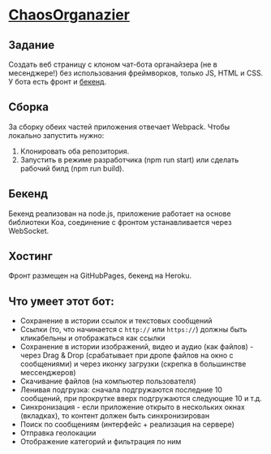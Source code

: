 # [ChaosOrganazier](https://cherry-pynya.github.io/ahj_diploma_front/)

## Задание

Создать веб страницу с клоном чат-бота органайзера (не в месенджере!) без использования фреймворков, только JS, HTML и CSS.
У бота есть фронт и [бекенд](https://github.com/cherry-pynya/ahj_diploma_back).

## Сборка

За сборку обеих частей приложения отвечает Webpack.
Чтобы локально запустить нужно:
1. Клонировать оба репозитория.
2. Запустить в режиме разработчика (npm run start) или сделать рабочий билд (npm run build).

## Бекенд

Бекенд реализован на node.js, приложение работает на основе библиотеки Koa, соединение с фронтом устанавливается через WebSocket.

## Хостинг

Фронт размещен на GitHubPages, бекенд на Heroku.

## Что умеет этот бот:

* Сохранение в истории ссылок и текстовых сообщений
* Ссылки (то, что начинается с `http://` или `https://`) должны быть кликабельны и отображаться как ссылки
* Сохранение в истории изображений, видео и аудио (как файлов) - через Drag & Drop (срабатывает при дропе файлов на окно с сообщениями) и через иконку загрузки (скрепка в большинстве мессенджеров)
* Скачивание файлов (на компьютер пользователя)
* Ленивая подгрузка: сначала подгружаются последние 10 сообщений, при прокрутке вверх подгружаются следующие 10 и т.д.
* Синхронизация - если приложение открыто в нескольких окнах (вкладках), то контент должен быть синхронизирован
* Поиск по сообщениям (интерфейс + реализация на сервере)
* Отправка геолокации
* Отображение категорий и фильтрация по ним
